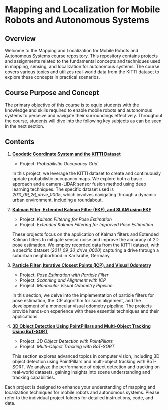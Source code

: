 # Mapping and Localization for Mobile Robots and Autonomous Systems

## Overview

Welcome to the Mapping and Localization for Mobile Robots and Autonomous Systems course repository. This repository contains projects and assignments related to the fundamental concepts and techniques used in mapping, sensing, and localization for autonomous systems. The course covers various topics and utilizes real-world data from the KITTI dataset to explore these concepts in practical scenarios.

## Course Purpose and Concept

The primary objective of this course is to equip students with the knowledge and skills required to enable mobile robots and autonomous systems to perceive and navigate their surroundings effectively. Throughout the course, students will dive into the following key subjects as can be seen in the next section.

## Contents

1. [**Geodetic Coordinate System and the KITTI Dataset**](https://github.com/nimiCurtis/Mobile_Robot_Localization_and_Mapping_Course/tree/main/Project_%231_Mapping_%26_OccupancyMap)

   - Project: *Probabilistic Occupancy Grid*
   
   In this project, we leverage the KITTI dataset to create and continuously update probabilistic occupancy maps. We explore both a basic approach and a camera-LiDAR sensor fusion method using deep learning techniques. The specific dataset used is *2011_09_26_drive_0005*, which involves navigating through a dynamic urban environment, including a roundabout.

2. [**Kalman Filter, Extended Kalman Filter (EKF), and SLAM using EKF**](https://github.com/nimiCurtis/Mobile_Robot_Localization_and_Mapping_Course/tree/main/Project_%232_KalmanFilters_%26_SensorFusion)

   - Project: *Kalman Filtering for Pose Estimation*
   - Project: *Extended Kalman Filtering for Improved Pose Estimation*
   
   These projects focus on the application of Kalman filters and Extended Kalman filters to mitigate sensor noise and improve the accuracy of 2D pose estimation. We employ recorded data from the KITTI dataset, with a specific dataset (*2011_09_30_drive_0020*) capturing a drive through a suburban neighborhood in Karlsruhe, Germany.

3. [**Particle Filter, Iterative Closest Points (ICP), and Visual Odometry**](https://github.com/nimiCurtis/Mobile_Robot_Localization_and_Mapping_Course/tree/main/Project_%233%20_ParticlFilter_ICP_VisualOdometry)

   - Project: *Pose Estimation with Particle Filter*
   - Project: *Scanning and Alignment with ICP*
   - Project: *Monocular Visual Odometry Pipeline*
   
   In this section, we delve into the implementation of particle filters for pose estimation, the ICP algorithm for scan alignment, and the development of a monocular visual odometry pipeline. The projects provide hands-on experience with these essential techniques and their applications.

4. [**3D Object Detection Using PointPillars and Multi-Object Tracking Using BoT-SORT**](https://github.com/nimiCurtis/Mobile_Robot_Localization_and_Mapping_Course/tree/main/Project_%234_3DObjectDetection_%26_Tracking)

   - Project: *3D Object Detection with PointPillars*
   - Project: *Multi-Object Tracking with BoT-SORT*
   
   This section explores advanced topics in computer vision, including 3D object detection using PointPillars and multi-object tracking with BoT-SORT. We analyze the performance of object detection and tracking on real-world datasets, gaining insights into scene understanding and tracking capabilities.

Each project is designed to enhance your understanding of mapping and localization techniques for mobile robots and autonomous systems. Please refer to the individual project folders for detailed instructions, code, and data.




